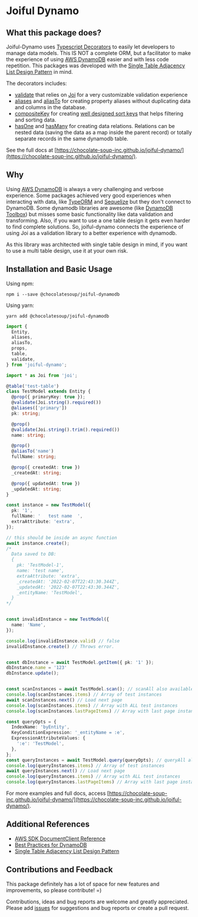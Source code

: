 # Joiful Dynamo

## What this package does?

Joiful-Dynamo uses [Typescript Decorators](https://www.typescriptlang.org/docs/handbook/decorators.html) to easily let developers to manage data models. This IS NOT a complete ORM, but a facilitator to make the experience of using [AWS DynamoDB]((https://aws.amazon.com/dynamodb)) easier and with less code repetition. This packages was developed with the [Single Table Adjacency List Design Pattern](https://docs.aws.amazon.com/amazondynamodb/latest/developerguide/bp-adjacency-graphs.html) in mind.

The decorators includes:
 - [validate](https://chocolate-soup-inc.github.io/joiful-dynamo/modules/Decorators.html#validate) that relies on [Joi](https://joi.dev/) for a very customizable validation experience
 - [aliases](https://chocolate-soup-inc.github.io/joiful-dynamo/modules/Decorators.html#aliases) and [aliasTo](https://chocolate-soup-inc.github.io/joiful-dynamo/modules/Decorators.html#aliasTo) for creating property aliases without duplicating data and columns in the database.
 - [compositeKey](https://chocolate-soup-inc.github.io/joiful-dynamo/modules/Decorators.html#compositeKey) for creating [well designed sort keys](https://docs.aws.amazon.com/amazondynamodb/latest/developerguide/bp-sort-keys.html) that helps filtering and sorting data.
 - [hasOne](https://chocolate-soup-inc.github.io/joiful-dynamo/modules/Decorators.html#hasOne) and [hasMany](https://chocolate-soup-inc.github.io/joiful-dynamo/modules/Decorators.html#hasMany) for creating data relations. Relations can be nested data (saving the data as a map inside the parent record) or totally separate records in the same dynamodb table.

See the full docs at [https://chocolate-soup-inc.github.io/joiful-dynamo/](https://chocolate-soup-inc.github.io/joiful-dynamo/).

## Why

Using [AWS DynamoDB](https://aws.amazon.com/dynamodb) is always a very challenging and verbose experience. Some packages achieved very good experiences when interacting with data, like [TypeORM](https://typeorm.io/#/) and [Sequelize](https://sequelize.org/) but they don't connect to DynamoDB. Some dynamodb libraries are awesome (like [DynamoDB Toolbox](https://github.com/jeremydaly/dynamodb-toolbox)) but misses some basic functionality like data validation and transforming. Also, if you want to use a one table design it gets even harder to find complete solutions. So, joiful-dynamo connects the experience of using Joi as a validation library to a better experience with dynamodb.

As this library was architected with single table design in mind, if you want to use a multi table design, use it at your own risk.

## Installation and Basic Usage

Using npm:
```
npm i --save @chocolatesoup/joiful-dynamodb
```

Using yarn:
```
yarn add @chocolatesoup/joiful-dynamodb
```

```ts
import {
  Entity,
  aliases,
  aliasTo,
  props,
  table,
  validate,
} from 'joiful-dynamo';

import * as Joi from 'joi';

@table('test-table')
class TestModel extends Entity {
  @prop({ primaryKey: true });
  @validate(Joi.string().required())
  @aliases(['primary'])
  pk: string;

  @prop()
  @validate(Joi.string().trim().required())
  name: string;

  @prop()
  @aliasTo('name')
  fullName: string;

  @prop({ createdAt: true })
  _createdAt: string;

  @prop({ updatedAt: true })
  _updatedAt: string;
}

const instance = new TestModel({
  pk: '1',
  fullName: '   test name  ',
  extraAttribute: 'extra',
});

// this should be inside an async function
await instance.create();
/*
  Data saved to DB:
  {
    pk: 'TestModel-1',
    name: 'test name',
    extraAttribute: 'extra',
    _createdAt: '2022-02-07T22:43:30.344Z',
    _updatedAt: '2022-02-07T22:43:30.344Z',
    _entityName: 'TestModel',
  }
*/


const invalidInstance = new TestModel({
  name: 'Name',
});

console.log(invalidInstance.valid) // false
invalidInstance.create() // Throws error.


const dbInstance = await TestModel.getItem({ pk: '1' });
dbInstance.name = '123'
dbInstance.update();


const scanInstances = await TestModel.scan(); // scanAll also available
console.log(scanInstances.items) // Array of test instances
await scanInstances.next() // Load next page
console.log(scanInstances.items) // Array with ALL test instances
console.log(scanInstances.lastPageItems) // Array with last page instances

const queryOpts = {
  IndexName: 'byEntity',
  KeyConditionExpression: '_entityName = :e',
  ExpressionAttributeValues: {
    ':e': 'TestModel',
  },
};
const queryInstances = await TestModel.query(queryOpts); // queryAll also available
console.log(queryInstances.items) // Array of test instances
await queryInstances.next() // Load next page
console.log(queryInstances.items) // Array with ALL test instances
console.log(queryInstances.lastPageItems) // Array with last page instances
```

For more examples and full docs, access [https://chocolate-soup-inc.github.io/joiful-dynamo/](https://chocolate-soup-inc.github.io/joiful-dynamo/).

## Additional References
- [AWS SDK DocumentClient Reference](https://docs.aws.amazon.com/AWSJavaScriptSDK/latest/AWS/DynamoDB/DocumentClient.html)
- [Best Practices for DynamoDB](https://docs.aws.amazon.com/amazondynamodb/latest/developerguide/best-practices.html)
- [Single Table Adjacency List Design Pattern](https://docs.aws.amazon.com/amazondynamodb/latest/developerguide/bp-adjacency-graphs.html)
## Contributions and Feedback

This package definitely has a lot of space for new features and improvements, so please contribute! =)

Contributions, ideas and bug reports are welcome and greatly appreciated. Please add [issues](https://github.com/chocolate-soup-inc/joiful-dynamo/issues) for suggestions and bug reports or create a pull request.